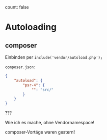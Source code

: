 count: false

# Autoloading

## composer

Einbinden per `include('vendor/autoload.php');`

`composer.json`:

```json
{
    "autoload": { 
        "psr-4": {
            "": "src/"  
        }
    }
}
```

???

Wie ich es mache, ohne Vendornamespace!

composer-Vortäge waren gestern!